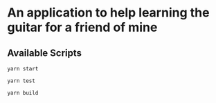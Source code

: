 # An application to help learning the guitar for a friend of mine

## Available Scripts

`yarn start`

`yarn test`

`yarn build`
